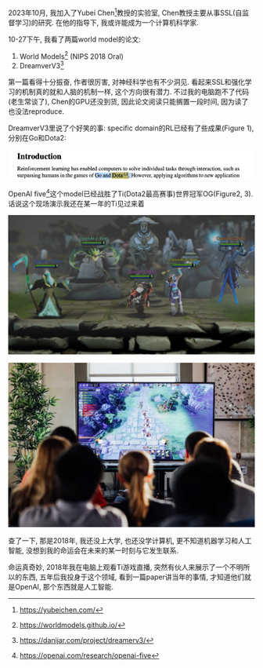 2023年10月, 我加入了Yubei Chen[^1]教授的实验室, Chen教授主要从事SSL(自监督学习)的研究. 在他的指导下, 我或许能成为一个计算机科学家.

10-27下午, 我看了两篇world model的论文:

1. World Models[^2] (NIPS 2018 Oral)
2. DreamverV3[^3]

第一篇看得十分振奋, 作者很厉害, 对神经科学也有不少洞见. 看起来SSL和强化学习的机制真的就和人脑的机制一样, 这个方向很有潜力.  不过我的电脑跑不了代码(老生常谈了), Chen的GPU还没到货, 因此论文阅读只能搁置一段时间, 因为读了也没法reproduce. 

DreamverV3里说了个好笑的事: specific domain的RL已经有了些成果(Figure 1), 分别在Go和Dota2:

![Figure 1](images/DreamerV3-Dota2.png)



OpenAI five[^4]这个model已经战胜了Ti(Dota2最高赛事)世界冠军OG(Figure2, 3). 话说这个现场演示我还在某一年的Ti见过来着

![Figure2](./images/OpenAI-Five-1.jpeg)

![Figure3](./images/OpenAI-Five-2.jpeg)





查了一下, 那是2018年, 我还没上大学, 也还没学计算机, 更不知道机器学习和人工智能, 没想到我的命运会在未来的某一时刻与它发生联系. 

命运真奇妙, 2018年我在电脑上观看Ti游戏直播, 突然有伙人来展示了一个不明所以的东西, 五年后我投身于这个领域, 看到一篇paper讲当年的事情, 才知道他们就是OpenAI, 那个东西就是人工智能.

[^1]:  https://yubeichen.com/



[^2]: https://worldmodels.github.io/



[^3]: https://danijar.com/project/dreamerv3/



[^4]: https://openai.com/research/openai-five